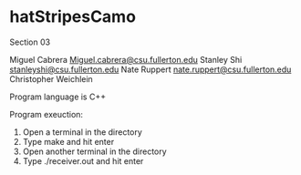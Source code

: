 # hatStripesCamo
Section 03

Miguel Cabrera Miguel.cabrera@csu.fullerton.edu
Stanley Shi stanleyshi@csu.fullerton.edu
Nate Ruppert nate.ruppert@csu.fullerton.edu
Christopher Weichlein 

Program language is C++

Program exeuction:
1. Open a terminal in the directory
2. Type make and hit enter
3. Open another terminal in the directory
4. Type ./receiver.out and hit enter

